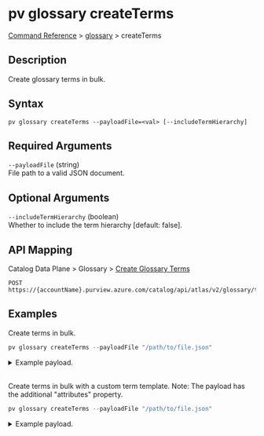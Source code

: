 # pv glossary createTerms
[Command Reference](../../../README.md#command-reference) > [glossary](./main.md) > createTerms

## Description
Create glossary terms in bulk.

## Syntax
```
pv glossary createTerms --payloadFile=<val> [--includeTermHierarchy]
```

## Required Arguments
`--payloadFile` (string)  
File path to a valid JSON document.

## Optional Arguments
`--includeTermHierarchy` (boolean)  
Whether to include the term hierarchy [default: false].

## API Mapping
Catalog Data Plane > Glossary > [Create Glossary Terms](https://docs.microsoft.com/en-us/rest/api/purview/catalogdataplane/glossary/create-glossary-terms)
```
POST https://{accountName}.purview.azure.com/catalog/api/atlas/v2/glossary/terms
```

## Examples
Create terms in bulk.
```powershell
pv glossary createTerms --payloadFile "/path/to/file.json"
```
<details><summary>Example payload.</summary>
<p>

```json
[
    {
        "anchor": {
            "glossaryGuid": "125e2575-5823-4887-89f0-ff03a70f7c3a"
        },
        "longDescription": "This is a definition for Term1.",
        "name": "Term1"
    },
    {
        "anchor": {
            "glossaryGuid": "125e2575-5823-4887-89f0-ff03a70f7c3a"
        },
        "longDescription": "This is a definition for Term2.",
        "name": "Term2"
    },
    {
        "anchor": {
            "glossaryGuid": "125e2575-5823-4887-89f0-ff03a70f7c3a"
        },
        "longDescription": "This is a definition for Term3.",
        "name": "Term3"
    }    
]
```
</p>
</details><br/>

Create terms in bulk with a custom term template. Note: The payload has the additional "attributes" property.
```powershell
pv glossary createTerms --payloadFile "/path/to/file.json"
```
<details><summary>Example payload.</summary>
<p>

```json
[
    {
        "anchor": {
            "glossaryGuid": "9a799256-4992-4571-9c39-1d7e3ff61470"
        },
        "attributes": {
            "My Custom Term Template": {
                "Custom Attribute 01": "Hello World",
                "Custom Attribute 02": "Hello World"
            }
        },
        "longDescription": "This is a definition for Term1.",
        "name": "Term1"
    },
    {
        "anchor": {
            "glossaryGuid": "9a799256-4992-4571-9c39-1d7e3ff61470"
        },
        "attributes": {
            "My Custom Term Template": {
                "Custom Attribute 01": "Hello World",
                "Custom Attribute 02": "Hello World"
            }
        },
        "longDescription": "This is a definition for Term2.",
        "name": "Term2"
    },
    {
        "anchor": {
            "glossaryGuid": "9a799256-4992-4571-9c39-1d7e3ff61470"
        },
        "attributes": {
            "My Custom Term Template": {
                "Custom Attribute 01": "Hello World",
                "Custom Attribute 02": "Hello World"
            }
        },
        "longDescription": "This is a definition for Term3.",
        "name": "Term3"
    }    
]
```
</p>
</details>